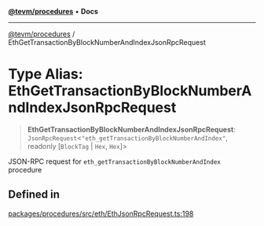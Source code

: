 [**@tevm/procedures**](../README.md) • **Docs**

***

[@tevm/procedures](../globals.md) / EthGetTransactionByBlockNumberAndIndexJsonRpcRequest

# Type Alias: EthGetTransactionByBlockNumberAndIndexJsonRpcRequest

> **EthGetTransactionByBlockNumberAndIndexJsonRpcRequest**: `JsonRpcRequest`\<`"eth_getTransactionByBlockNumberAndIndex"`, readonly [`BlockTag` \| `Hex`, `Hex`]\>

JSON-RPC request for `eth_getTransactionByBlockNumberAndIndex` procedure

## Defined in

[packages/procedures/src/eth/EthJsonRpcRequest.ts:198](https://github.com/evmts/tevm-monorepo/blob/main/packages/procedures/src/eth/EthJsonRpcRequest.ts#L198)
